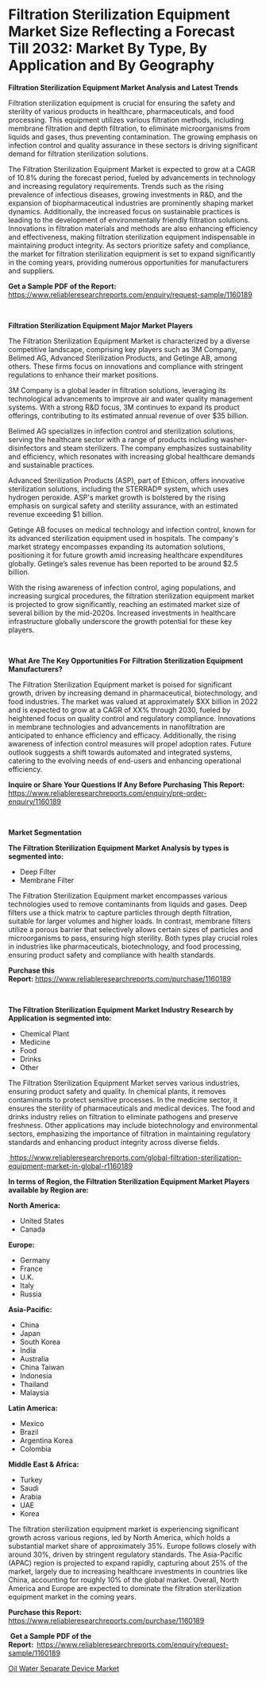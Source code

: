 <p><h1>Filtration Sterilization Equipment Market Size Reflecting a Forecast Till 2032: Market By Type, By Application and By Geography</h1></p><p><strong>Filtration Sterilization Equipment Market Analysis and Latest Trends</strong></p>
<p><p>Filtration sterilization equipment is crucial for ensuring the safety and sterility of various products in healthcare, pharmaceuticals, and food processing. This equipment utilizes various filtration methods, including membrane filtration and depth filtration, to eliminate microorganisms from liquids and gases, thus preventing contamination. The growing emphasis on infection control and quality assurance in these sectors is driving significant demand for filtration sterilization solutions.</p><p>The Filtration Sterilization Equipment Market is expected to grow at a CAGR of 10.8% during the forecast period, fueled by advancements in technology and increasing regulatory requirements. Trends such as the rising prevalence of infectious diseases, growing investments in R&D, and the expansion of biopharmaceutical industries are prominently shaping market dynamics. Additionally, the increased focus on sustainable practices is leading to the development of environmentally friendly filtration solutions. Innovations in filtration materials and methods are also enhancing efficiency and effectiveness, making filtration sterilization equipment indispensable in maintaining product integrity. As sectors prioritize safety and compliance, the market for filtration sterilization equipment is set to expand significantly in the coming years, providing numerous opportunities for manufacturers and suppliers.</p></p>
<p><strong>Get a Sample PDF of the Report:&nbsp;</strong> <a href="https://www.reliableresearchreports.com/enquiry/request-sample/1160189?utm_campaign=2186&utm_medium=2&utm_source=Github&utm_content=ia&utm_term=22032025&utm_id=filtration-sterilization-equipment">https://www.reliableresearchreports.com/enquiry/request-sample/1160189</a></p>
<p>&nbsp;</p>
<p><strong>Filtration Sterilization Equipment Major Market Players</strong></p>
<p><p>The Filtration Sterilization Equipment Market is characterized by a diverse competitive landscape, comprising key players such as 3M Company, Belimed AG, Advanced Sterilization Products, and Getinge AB, among others. These firms focus on innovations and compliance with stringent regulations to enhance their market positions.</p><p>3M Company is a global leader in filtration solutions, leveraging its technological advancements to improve air and water quality management systems. With a strong R&D focus, 3M continues to expand its product offerings, contributing to its estimated annual revenue of over $35 billion.</p><p>Belimed AG specializes in infection control and sterilization solutions, serving the healthcare sector with a range of products including washer-disinfectors and steam sterilizers. The company emphasizes sustainability and efficiency, which resonates with increasing global healthcare demands and sustainable practices. </p><p>Advanced Sterilization Products (ASP), part of Ethicon, offers innovative sterilization solutions, including the STERRAD® system, which uses hydrogen peroxide. ASP's market growth is bolstered by the rising emphasis on surgical safety and sterility assurance, with an estimated revenue exceeding $1 billion.</p><p>Getinge AB focuses on medical technology and infection control, known for its advanced sterilization equipment used in hospitals. The company's market strategy encompasses expanding its automation solutions, positioning it for future growth amid increasing healthcare expenditures globally. Getinge’s sales revenue has been reported to be around $2.5 billion.</p><p>With the rising awareness of infection control, aging populations, and increasing surgical procedures, the filtration sterilization equipment market is projected to grow significantly, reaching an estimated market size of several billion by the mid-2020s. Increased investments in healthcare infrastructure globally underscore the growth potential for these key players.</p></p>
<p>&nbsp;</p>
<p><strong>What Are The Key Opportunities For Filtration Sterilization Equipment Manufacturers?</strong></p>
<p><p>The Filtration Sterilization Equipment market is poised for significant growth, driven by increasing demand in pharmaceutical, biotechnology, and food industries. The market was valued at approximately $XX billion in 2022 and is expected to grow at a CAGR of XX% through 2030, fueled by heightened focus on quality control and regulatory compliance. Innovations in membrane technologies and advancements in nanofiltration are anticipated to enhance efficiency and efficacy. Additionally, the rising awareness of infection control measures will propel adoption rates. Future outlook suggests a shift towards automated and integrated systems, catering to the evolving needs of end-users and enhancing operational efficiency.</p></p>
<p><strong>Inquire or Share Your Questions If Any Before Purchasing This Report:</strong> <a href="https://www.reliableresearchreports.com/enquiry/pre-order-enquiry/1160189?utm_campaign=2186&utm_medium=2&utm_source=Github&utm_content=ia&utm_term=22032025&utm_id=filtration-sterilization-equipment">https://www.reliableresearchreports.com/enquiry/pre-order-enquiry/1160189</a></p>
<p>&nbsp;</p>
<p><strong>Market Segmentation</strong></p>
<p><strong>The Filtration Sterilization Equipment Market Analysis by types is segmented into:</strong></p>
<p><ul><li>Deep Filter</li><li>Membrane Filter</li></ul></p>
<p><p>The Filtration Sterilization Equipment market encompasses various technologies used to remove contaminants from liquids and gases. Deep filters use a thick matrix to capture particles through depth filtration, suitable for larger volumes and higher loads. In contrast, membrane filters utilize a porous barrier that selectively allows certain sizes of particles and microorganisms to pass, ensuring high sterility. Both types play crucial roles in industries like pharmaceuticals, biotechnology, and food processing, ensuring product safety and compliance with health standards.</p></p>
<p><strong>Purchase this Report:&nbsp;</strong><a href="https://www.reliableresearchreports.com/purchase/1160189?utm_campaign=2186&utm_medium=2&utm_source=Github&utm_content=ia&utm_term=22032025&utm_id=filtration-sterilization-equipment">https://www.reliableresearchreports.com/purchase/1160189</a></p>
<p>&nbsp;</p>
<p><strong>The Filtration Sterilization Equipment Market Industry Research by Application is segmented into:</strong></p>
<p><ul><li>Chemical Plant</li><li>Medicine</li><li>Food</li><li>Drinks</li><li>Other</li></ul></p>
<p><p>The Filtration Sterilization Equipment Market serves various industries, ensuring product safety and quality. In chemical plants, it removes contaminants to protect sensitive processes. In the medicine sector, it ensures the sterility of pharmaceuticals and medical devices. The food and drinks industry relies on filtration to eliminate pathogens and preserve freshness. Other applications may include biotechnology and environmental sectors, emphasizing the importance of filtration in maintaining regulatory standards and enhancing product integrity across diverse fields.</p></p>
<p><a href="https://www.reliableresearchreports.com/global-filtration-sterilization-equipment-market-in-global-r1160189?utm_campaign=2186&utm_medium=2&utm_source=Github&utm_content=ia&utm_term=22032025&utm_id=filtration-sterilization-equipment">&nbsp;https://www.reliableresearchreports.com/global-filtration-sterilization-equipment-market-in-global-r1160189</a></p>
<p><strong>In terms of Region, the Filtration Sterilization Equipment Market Players available by Region are:</strong></p>
<p>
    <p> <strong> North America: </strong>
        <ul>
            <li>United States</li>
            <li>Canada</li>
        </ul>
        </p> 
    <p> <strong> Europe: </strong>
        <ul>
            <li>Germany</li>
            <li>France</li>
            <li>U.K.</li>
            <li>Italy</li>
            <li>Russia</li>
        </ul>
        </p> 
    <p> <strong> Asia-Pacific: </strong>
        <ul>
            <li>China</li>
            <li>Japan</li>
            <li>South Korea</li>
            <li>India</li>
            <li>Australia</li>
            <li>China Taiwan</li>
            <li>Indonesia</li>
            <li>Thailand</li>
            <li>Malaysia</li>
        </ul>
        </p> 
    <p> <strong> Latin America: </strong>
        <ul>
            <li>Mexico</li>
            <li>Brazil</li>
            <li>Argentina Korea</li>
            <li>Colombia</li>
        </ul>
        </p> 
    <p> <strong> Middle East & Africa: </strong>
        <ul>
            <li>Turkey</li>
            <li>Saudi</li>
            <li>Arabia</li>
            <li>UAE</li>
            <li>Korea</li>
        </ul>
    </p>
    </p>
<p><p>The filtration sterilization equipment market is experiencing significant growth across various regions, led by North America, which holds a substantial market share of approximately 35%. Europe follows closely with around 30%, driven by stringent regulatory standards. The Asia-Pacific (APAC) region is projected to expand rapidly, capturing about 25% of the market, largely due to increasing healthcare investments in countries like China, accounting for roughly 10% of the global market. Overall, North America and Europe are expected to dominate the filtration sterilization equipment market in the coming years.</p></p>
<p><strong>Purchase this Report: </strong><a href="https://www.reliableresearchreports.com/purchase/1160189?utm_campaign=2186&utm_medium=2&utm_source=Github&utm_content=ia&utm_term=22032025&utm_id=filtration-sterilization-equipment">https://www.reliableresearchreports.com/purchase/1160189</a></p>
<p>&nbsp;<strong>Get a Sample PDF of the Report:&nbsp;&nbsp;</strong><a href="https://www.reliableresearchreports.com/enquiry/request-sample/1160189?utm_campaign=2186&utm_medium=2&utm_source=Github&utm_content=ia&utm_term=22032025&utm_id=filtration-sterilization-equipment">https://www.reliableresearchreports.com/enquiry/request-sample/1160189</a></p>
<p><strong></strong></p>
<p><p><a href="https://github.com/nathandecarvalho/Market-Research-Report-List-6/blob/main/oil-water-separate-device-market.md?utm_campaign=2186&utm_medium=2&utm_source=Github&utm_content=ia&utm_term=22032025&utm_id=filtration-sterilization-equipment">Oil Water Separate Device Market</a></p></p>